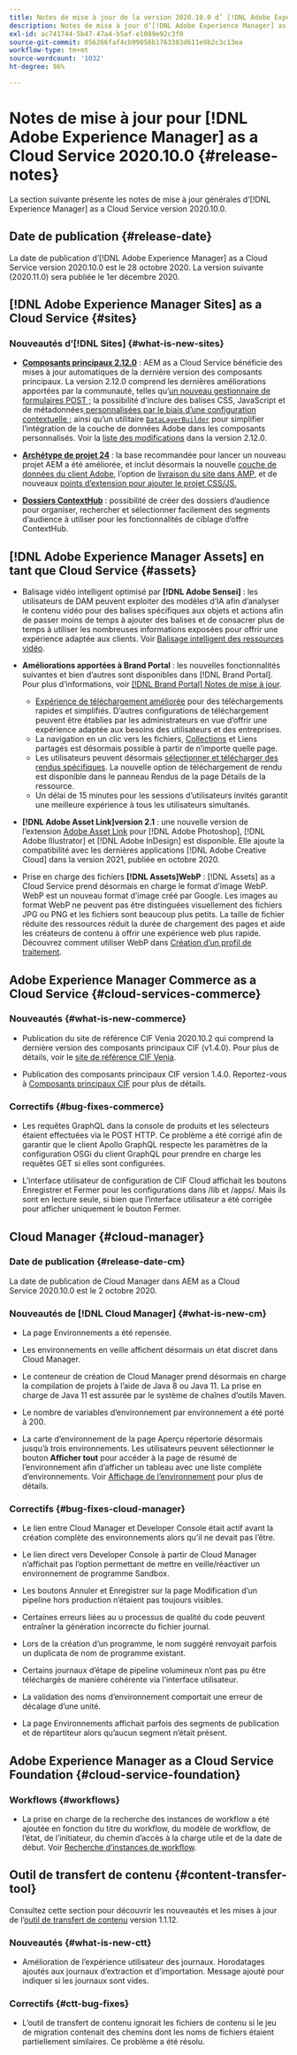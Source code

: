 ```yaml
---
title: Notes de mise à jour de la version 2020.10.0 d’ [!DNL Adobe Experience Manager] as a Cloud Service.
description: Notes de mise à jour d’[!DNL Adobe Experience Manager] as a Cloud Service version 2020.10.0.
exl-id: ac741744-5b47-47a4-b5af-e1089e92c3f0
source-git-commit: 856266faf4cb99056b1763383d611e9b2c3c13ea
workflow-type: tm+mt
source-wordcount: '1032'
ht-degree: 96%

---
```


# Notes de mise à jour pour [!DNL Adobe Experience Manager] as a Cloud Service 2020.10.0 {#release-notes}

La section suivante présente les notes de mise à jour générales d’[!DNL Experience Manager] as a Cloud Service version 2020.10.0.

## Date de publication {#release-date}

La date de publication d’[!DNL Adobe Experience Manager] as a Cloud Service version 2020.10.0 est le 28 octobre 2020.
La version suivante (2020.11.0) sera publiée le 1er décembre 2020.

## [!DNL Adobe Experience Manager Sites] as a Cloud Service {#sites}

### Nouveautés d’[!DNL Sites] {#what-is-new-sites}

* **[Composants principaux 2.12.0](https://experienceleague.adobe.com/docs/experience-manager-core-components/using/introduction.html?lang=fr)** : AEM as a Cloud Service bénéficie des mises à jour automatiques de la dernière version des composants principaux. La version 2.12.0 comprend les dernières améliorations apportées par la communauté, telles qu’[un nouveau gestionnaire de formulaires POST ;](https://experienceleague.adobe.com/docs/experience-manager-core-components/using/components/forms/form-container.html?lang=fr#post-data) la possibilité d’inclure des balises CSS, JavaScript et de métadonnées[ personnalisées par le biais d’une configuration contextuelle ;](https://experienceleague.adobe.com/docs/experience-manager-core-components/using/developing/including-clientlibs.html?lang=fr#context-aware-loading) ainsi qu’un utilitaire [`DataLayerBuilder`](https://experienceleague.adobe.com/docs/experience-manager-core-components/using/developing/data-layer/integrations.html?lang=fr#enabling-custom-components) pour simplifier l’intégration de la couche de données Adobe dans les composants personnalisés. Voir la [liste des modifications](https://github.com/adobe/aem-core-wcm-components/releases/tag/core.wcm.components.reactor-2.12.0) dans la version 2.12.0.

* **[Archétype de projet 24](https://experienceleague.adobe.com/docs/experience-manager-core-components/using/developing/archetype/overview.html?lang=fr)** : la base recommandée pour lancer un nouveau projet AEM a été améliorée, et inclut désormais la nouvelle [couche de données du client Adobe](https://experienceleague.adobe.com/docs/experience-manager-core-components/using/developing/data-layer/overview.html?lang=fr), l’option de [livraison du site dans AMP,](https://experienceleague.adobe.com/docs/experience-manager-core-components/using/developing/amp.html?lang=fr) et de nouveaux [points d’extension pour ajouter le projet CSS/JS.](https://experienceleague.adobe.com/docs/experience-manager-core-components/using/developing/including-clientlibs.html#context-aware-loading)

* **[Dossiers ContextHub](/help/sites-cloud/authoring/personalization/contexthub-segmentation.md#organizing-segments)** : possibilité de créer des dossiers d’audience pour organiser, rechercher et sélectionner facilement des segments d’audience à utiliser pour les fonctionnalités de ciblage d’offre ContextHub.

## [!DNL Adobe Experience Manager Assets] en tant que Cloud Service {#assets}

* Balisage vidéo intelligent optimisé par **[!DNL Adobe Sensei]** : les utilisateurs de DAM peuvent exploiter des modèles d’IA afin d’analyser le contenu vidéo pour des balises spécifiques aux objets et actions afin de passer moins de temps à ajouter des balises et de consacrer plus de temps à utiliser les nombreuses informations exposées pour offrir une expérience adaptée aux clients. Voir [Balisage intelligent des ressources vidéo](/help/assets/smart-tags-video-assets.md).

* **Améliorations apportées à Brand Portal** : les nouvelles fonctionnalités suivantes et bien d’autres sont disponibles dans [!DNL Brand Portal]. Pour plus d’informations, voir [[!DNL Brand Portal] Notes de mise à jour](https://experienceleague.adobe.com/docs/experience-manager-brand-portal/using/introduction/brand-portal-release-notes.html).

   * [Expérience de téléchargement améliorée](https://experienceleague.adobe.com/docs/experience-manager-brand-portal/using/download/brand-portal-download-assets.html?lang=fr) pour des téléchargements rapides et simplifiés. D’autres configurations de téléchargement peuvent être établies par les administrateurs en vue d’offrir une expérience adaptée aux besoins des utilisateurs et des entreprises.
   * La navigation en un clic vers les fichiers, [Collections](https://experienceleague.adobe.com/docs/experience-manager-brand-portal/using/share/brand-portal-share-collection.html) et Liens partagés est désormais possible à partir de n’importe quelle page.
   * Les utilisateurs peuvent désormais [sélectionner et télécharger des rendus spécifiques](https://experienceleague.adobe.com/docs/experience-manager-brand-portal/using/download/brand-portal-download-assets.html#download-assets-from-asset-details-page). La nouvelle option de téléchargement de rendu est disponible dans le panneau Rendus de la page Détails de la ressource.
   * Un délai de 15 minutes pour les sessions d’utilisateurs invités garantit une meilleure expérience à tous les utilisateurs simultanés.

* **[!DNL Adobe Asset Link]version 2.1** : une nouvelle version de l’extension [Adobe Asset Link](https://helpx.adobe.com/fr/enterprise/admin-guide.html/enterprise/using/manage-assets-using-adobe-asset-link.ug.html) pour [!DNL Adobe Photoshop], [!DNL Adobe Illustrator] et [!DNL Adobe InDesign] est disponible. Elle ajoute la compatibilité avec les dernières applications [!DNL Adobe Creative Cloud] dans la version 2021, publiée en octobre 2020.

* Prise en charge des fichiers **[!DNL Assets]WebP** : [!DNL Assets] as a Cloud Service prend désormais en charge le format d’image WebP. WebP est un nouveau format d’image créé par Google. Les images au format WebP ne peuvent pas être distinguées visuellement des fichiers JPG ou PNG et les fichiers sont beaucoup plus petits. La taille de fichier réduite des ressources réduit la durée de chargement des pages et aide les créateurs de contenu à offrir une expérience web plus rapide. Découvrez comment utiliser WebP dans [Création d’un profil de traitement](/help/assets/asset-microservices-configure-and-use.md#create-standard-profile).

## Adobe Experience Manager Commerce as a Cloud Service {#cloud-services-commerce}

### Nouveautés {#what-is-new-commerce}

* Publication du site de référence CIF Venia 2020.10.2 qui comprend la dernière version des composants principaux CIF (v1.4.0). Pour plus de détails, voir le [site de référence CIF Venia](https://github.com/adobe/aem-cif-guides-venia/releases/tag/venia-2020.10.2).

* Publication des composants principaux CIF version 1.4.0. Reportez-vous à [Composants principaux CIF](https://github.com/adobe/aem-core-cif-components/releases/tag/core-cif-components-reactor-1.4.0) pour plus de détails.

### Correctifs {#bug-fixes-commerce}

* Les requêtes GraphQL dans la console de produits et les sélecteurs étaient effectuées via le POST HTTP. Ce problème a été corrigé afin de garantir que le client Apollo GraphQL respecte les paramètres de la configuration OSGi du client GraphQL pour prendre en charge les requêtes GET si elles sont configurées.

* L’interface utilisateur de configuration de CIF Cloud affichait les boutons Enregistrer et Fermer pour les configurations dans /lib et /apps/. Mais ils sont en lecture seule, si bien que l’interface utilisateur a été corrigée pour afficher uniquement le bouton Fermer.

## Cloud Manager {#cloud-manager}

### Date de publication {#release-date-cm}

La date de publication de Cloud Manager dans AEM as a Cloud Service 2020.10.0 est le 2 octobre 2020.

### Nouveautés de [!DNL Cloud Manager] {#what-is-new-cm}

* La page Environnements a été repensée.

* Les environnements en veille affichent désormais un état discret dans Cloud Manager.

* Le conteneur de création de Cloud Manager prend désormais en charge la compilation de projets à l’aide de Java 8 ou Java 11. La prise en charge de Java 11 est assurée par le système de chaînes d’outils Maven.

* Le nombre de variables d’environnement par environnement a été porté à 200.

* La carte d’environnement de la page Aperçu répertorie désormais jusqu’à trois environnements. Les utilisateurs peuvent sélectionner le bouton **Afficher tout** pour accéder à la page de résumé de l’environnement afin d’afficher un tableau avec une liste complète d’environnements.
Voir [Affichage de l’environnement](/help/implementing/cloud-manager/manage-environments.md#viewing-environment) pour plus de détails.

### Correctifs {#bug-fixes-cloud-manager}

* Le lien entre Cloud Manager et Developer Console était actif avant la création complète des environnements alors qu’il ne devait pas l’être.

* Le lien direct vers Developer Console à partir de Cloud Manager n’affichait pas l’option permettant de mettre en veille/réactiver un environnement de programme Sandbox.

* Les boutons Annuler et Enregistrer sur la page Modification d’un pipeline hors production n’étaient pas toujours visibles.

* Certaines erreurs liées au u processus de qualité du code peuvent entraîner la génération incorrecte du fichier journal.

* Lors de la création d’un programme, le nom suggéré renvoyait parfois un duplicata de nom de programme existant.

* Certains journaux d’étape de pipeline volumineux n’ont pas pu être téléchargés de manière cohérente via l’interface utilisateur.

* La validation des noms d’environnement comportait une erreur de décalage d’une unité.

* La page Environnements affichait parfois des segments de publication et de répartiteur alors qu’aucun segment n’était présent.

## Adobe Experience Manager as a Cloud Service Foundation {#cloud-service-foundation}

### Workflows {#workflows}

* La prise en charge de la recherche des instances de workflow a été ajoutée en fonction du titre du workflow, du modèle de workflow, de l’état, de l’initiateur, du chemin d’accès à la charge utile et de la date de début. Voir [Recherche d’instances de workflow](https://experienceleague.adobe.com/docs/experience-manager-cloud-service/sites/administering/workflows-administering.html).

## Outil de transfert de contenu {#content-transfer-tool}

Consultez cette section pour découvrir les nouveautés et les mises à jour de l’[outil de transfert de contenu](https://experienceleague.adobe.com/docs/experience-manager-cloud-service/moving/cloud-migration/content-transfer-tool/overview-content-transfer-tool.html) version 1.1.12.

### Nouveautés {#what-is-new-ctt}

* Amélioration de l’expérience utilisateur des journaux. Horodatages ajoutés aux journaux d’extraction et d’importation. Message ajouté pour indiquer si les journaux sont vides.

### Correctifs {#ctt-bug-fixes}

* L’outil de transfert de contenu ignorait les fichiers de contenu si le jeu de migration contenait des chemins dont les noms de fichiers étaient partiellement similaires. Ce problème a été résolu.
